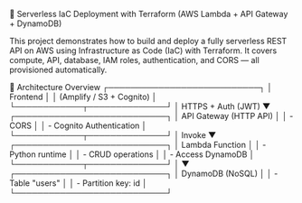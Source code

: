 🚀 Serverless IaC Deployment with Terraform (AWS Lambda + API Gateway + DynamoDB)

This project demonstrates how to build and deploy a fully serverless REST API on AWS using Infrastructure as Code (IaC) with Terraform.
It covers compute, API, database, IAM roles, authentication, and CORS — all provisioned automatically.

🧩 Architecture Overview
┌───────────────────────────┐
│        Frontend           │
│ (Amplify / S3 + Cognito)  │
└────────────┬──────────────┘
             │ HTTPS + Auth (JWT)
             ▼
┌───────────────────────────┐
│   API Gateway (HTTP API)  │
│  - CORS                   │
│  - Cognito Authentication │
└────────────┬──────────────┘
             │ Invoke
             ▼
┌───────────────────────────┐
│       Lambda Function     │
│  - Python runtime         │
│  - CRUD operations        │
│  - Access DynamoDB        │
└────────────┬──────────────┘
             │
             ▼
┌───────────────────────────┐
│     DynamoDB (NoSQL)      │
│  - Table "users"          │
│  - Partition key: id      │
└───────────────────────────┘
